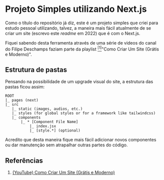 # Projeto Simples utilizando Next.js 

 Como o título do repositório já diz, este é um projeto simples que criei para estudo pessoal utilizando, talvez, a maneira mais fácil atualmente de se criar um site (escrevo este *readme* em 2022) que é com o Next.js.

 Fiquei sabendo desta ferramenta através de uma série de videos do canal do Filipe Deschamps faziam parte da playlist [<sup>[1]</sup>](#1)"Como Criar Um Site (Grátis e Moderno)".

## Estrutura de pastas

 Pensando na possibilidade de um upgrade visual do site, a estrutura das pastas ficou assim:

 ```*
 ROOT
|_ pages (next)
|_ src
    |_ static (images, audios, etc.)
    |_ styles (for global styles or for a framework like tailwindcss)
    |_ components
        |_ * [Component File Name]
            |_ index.jsx
            |_ [style.*] (optional)
```

 Acredito que desta maneira fique mais fácil adicionar novos componentes ou dar manutenção sem atrapalhar outras partes do código.

## Referências

 1. <a id="1"></a> [(YouTube) Como Criar Um Site (Grátis e Moderno)](https://www.youtube.com/watch?v=EW7m2WIvFgQ&list=PLMdYygf53DP7FJzPslLnmqp0QylyFfA8a)
